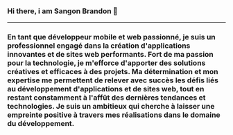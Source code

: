 ### Hi there, i am Sangon Brandon 👋
------------------------------------------------
### En tant que développeur mobile et web passionné, je suis un professionnel engagé dans la création d'applications innovantes et de sites web performants. Fort de ma passion pour la technologie, je m'efforce d'apporter des solutions créatives et efficaces à des projets. Ma détermination et mon expertise me permettent de relever avec succès les défis liés au développement d'applications et de sites web, tout en restant constamment à l'affût des dernières tendances et technologies. Je suis un  ambitieux qui cherche à laisser une empreinte positive à travers mes réalisations dans le domaine du développement.

<!--
**Chevalier-du-web/Chevalier-du-web** is a ✨ _special_ ✨ repository because its `README.md` (this file) appears on your GitHub profile.


Here are some ideas to get you started:

- 🔭 I’m currently working on ...
- 🌱 I’m currently learning ...
- 👯 I’m looking to collaborate on ...
- 🤔 I’m looking for help with ...
- 💬 Ask me about ...
- 📫 How to reach me: ...
- 😄 Pronouns: ...
- ⚡ Fun fact: ...
-->
